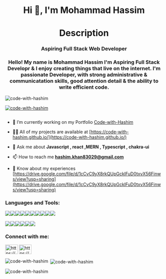 <h1 align="center">Hi 👋, I'm Mohammad Hassim</h1>

<h1 align="center">Description</h1>
<h3 align="center">Aspiring Full Stack Web Developer</h3>

<h3 align="center">Hello! My name is Mohammad Hassim I'm Aspiring Full Stack Developr & I enjoy creating things that live on the internet. I'm passionate Developer, with strong administrative & communicatation skills, good attention detail & the ability to write efficient code.</h3>

<p align="left"> <img src="https://komarev.com/ghpvc/?username=code-with-hashim&label=Profile%20views&color=0e75b6&style=flat" alt="code-with-hashim" /> </p>

<p align="left"> <a href="https://github.com/ryo-ma/github-profile-trophy"><img src="https://github-profile-trophy.vercel.app/?username=code-with-hashim" alt="code-with-hashim" /></a> </p>

<p align="left"> <a href="https://twitter.com/" target="blank"><img src="https://img.shields.io/twitter/follow/?logo=twitter&style=for-the-badge" alt="" /></a> </p>

- 🔭 I’m currently working on my Portfolio [Code-with-Hashim](https://code-with-hashim.github.io)

- 👨‍💻 All of my projects are available at [https://code-with-hashim.github.io/](https://code-with-hashim.github.io/)

- 💬 Ask me about **Javascript , react ,MERN , Typescript , chakra-ui**

- 📫 How to reach me **hashim.khan83029@gmail.com**

- 📄 Know about my experiences [https://drive.google.com/file/d/1cCvC9yX8rkQUpGcklFuD0txvX56Finws/view?usp=sharing](https://drive.google.com/file/d/1cCvC9yX8rkQUpGcklFuD0txvX56Finws/view?usp=sharing)

<h3 align="left">Languages and Tools:</h3>
<div style="display: flex;">
  <img src="https://img.shields.io/badge/Node.js-43853D?style=for-the-badge&logo=node.js&logoColor=white" /> 
  <img src="https://img.shields.io/badge/MongoDB-2e542d?style=for-the-badge&logo=mongodb&logoColor=white" />
  <img src="https://img.shields.io/badge/JavaScript-323330?style=for-the-badge&logo=javascript&logoColor=F7DF1E" /> 
  <img src="https://img.shields.io/badge/HTML5-E34F26?style=for-the-badge&logo=html5&logoColor=white" />
  <img src="https://img.shields.io/badge/CSS3-1572B6?style=for-the-badge&logo=css3&logoColor=white" /> 
  <img src="https://img.shields.io/badge/React-20232A?style=for-the-badge&logo=react&logoColor=61DAFB" />
  <img src="https://img.shields.io/badge/Redux-593D88?style=for-the-badge&logo=redux&logoColor=white" />
  <img src="https://img.shields.io/badge/Express.js-404D59?style=for-the-badge" />
  <img src="https://img.shields.io/badge/typescript-%23007ACC.svg?style=for-the-badge&logo=typescript&logoColor=white" />  
  <img src="https://img.shields.io/badge/chakra-%234ED1C5.svg?style=for-the-badge&logo=chakraui&logoColor=white" />
 </div>

<br>

<div style="display: flex">
  <img src="https://img.shields.io/badge/Postman-FF6C37?style=for-the-badge&logo=postman&logoColor=white" />
  <img src="https://img.shields.io/badge/Heroku-430098?style=for-the-badge&logo=heroku&logoColor=white" />
  <img src="https://img.shields.io/badge/netlify-%23000000.svg?style=for-the-badge&logo=netlify&logoColor=#00C7B7" />
  <img src="https://img.shields.io/badge/GitHub-100000?style=for-the-badge&logo=github&logoColor=white" />
  <img src="https://img.shields.io/badge/Vercel-000000?style=for-the-badge&logo=vercel&logoColor=white" />
  <img src="https://img.shields.io/badge/Visual%20Studio%20Code-0078d7.svg?style=for-the-badge&logo=visual-studio-code&logoColor=white" />
</div>

<h3 align="left">Connect with me:</h3>
<p align="left">
<a href="https://linkedin.com/in/https://www.linkedin.com/in/mohammad-hassim/" target="blank"><img align="center" src="https://raw.githubusercontent.com/rahuldkjain/github-profile-readme-generator/master/src/images/icons/Social/linked-in-alt.svg" alt="https://www.linkedin.com/in/mohammad-hassim/" height="30" width="40" /></a>
<a href="https://code-with-hashim.github.io" target="blank"><img align="center" src="https://i.ibb.co/n3hyrdr/icons8-portfolio-50.png" alt="https://code-with-hashim.github.io" height="30" width="40" /></a>
</p>

<p><img align="left" src="https://github-readme-stats.vercel.app/api/top-langs?username=code-with-hashim&show_icons=true&locale=en&layout=compact" alt="code-with-hashim" /></p>

<p>&nbsp;<img align="center" src="https://github-readme-stats.vercel.app/api?username=code-with-hashim&show_icons=true&locale=en" alt="code-with-hashim" /></p>

<p><img align="center" src="https://github-readme-streak-stats.herokuapp.com/?user=code-with-hashim&" alt="code-with-hashim" /></p>
